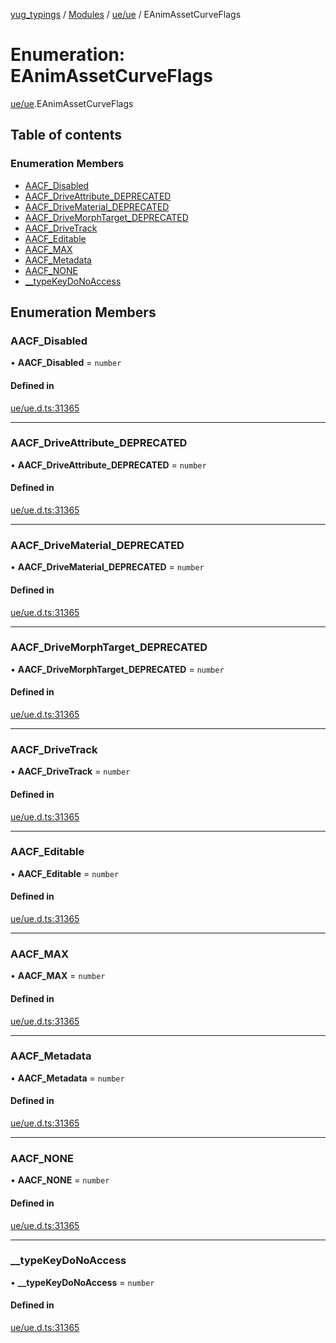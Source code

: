 [yug_typings](../README.md) / [Modules](../modules.md) / [ue/ue](../modules/ue_ue.md) / EAnimAssetCurveFlags

# Enumeration: EAnimAssetCurveFlags

[ue/ue](../modules/ue_ue.md).EAnimAssetCurveFlags

## Table of contents

### Enumeration Members

- [AACF\_Disabled](ue_ue.EAnimAssetCurveFlags.md#aacf_disabled)
- [AACF\_DriveAttribute\_DEPRECATED](ue_ue.EAnimAssetCurveFlags.md#aacf_driveattribute_deprecated)
- [AACF\_DriveMaterial\_DEPRECATED](ue_ue.EAnimAssetCurveFlags.md#aacf_drivematerial_deprecated)
- [AACF\_DriveMorphTarget\_DEPRECATED](ue_ue.EAnimAssetCurveFlags.md#aacf_drivemorphtarget_deprecated)
- [AACF\_DriveTrack](ue_ue.EAnimAssetCurveFlags.md#aacf_drivetrack)
- [AACF\_Editable](ue_ue.EAnimAssetCurveFlags.md#aacf_editable)
- [AACF\_MAX](ue_ue.EAnimAssetCurveFlags.md#aacf_max)
- [AACF\_Metadata](ue_ue.EAnimAssetCurveFlags.md#aacf_metadata)
- [AACF\_NONE](ue_ue.EAnimAssetCurveFlags.md#aacf_none)
- [\_\_typeKeyDoNoAccess](ue_ue.EAnimAssetCurveFlags.md#__typekeydonoaccess)

## Enumeration Members

### AACF\_Disabled

• **AACF\_Disabled** = `number`

#### Defined in

[ue/ue.d.ts:31365](https://github.com/YugMetaverse/yug_typings/blob/25cad34/ue/ue.d.ts#L31365)

___

### AACF\_DriveAttribute\_DEPRECATED

• **AACF\_DriveAttribute\_DEPRECATED** = `number`

#### Defined in

[ue/ue.d.ts:31365](https://github.com/YugMetaverse/yug_typings/blob/25cad34/ue/ue.d.ts#L31365)

___

### AACF\_DriveMaterial\_DEPRECATED

• **AACF\_DriveMaterial\_DEPRECATED** = `number`

#### Defined in

[ue/ue.d.ts:31365](https://github.com/YugMetaverse/yug_typings/blob/25cad34/ue/ue.d.ts#L31365)

___

### AACF\_DriveMorphTarget\_DEPRECATED

• **AACF\_DriveMorphTarget\_DEPRECATED** = `number`

#### Defined in

[ue/ue.d.ts:31365](https://github.com/YugMetaverse/yug_typings/blob/25cad34/ue/ue.d.ts#L31365)

___

### AACF\_DriveTrack

• **AACF\_DriveTrack** = `number`

#### Defined in

[ue/ue.d.ts:31365](https://github.com/YugMetaverse/yug_typings/blob/25cad34/ue/ue.d.ts#L31365)

___

### AACF\_Editable

• **AACF\_Editable** = `number`

#### Defined in

[ue/ue.d.ts:31365](https://github.com/YugMetaverse/yug_typings/blob/25cad34/ue/ue.d.ts#L31365)

___

### AACF\_MAX

• **AACF\_MAX** = `number`

#### Defined in

[ue/ue.d.ts:31365](https://github.com/YugMetaverse/yug_typings/blob/25cad34/ue/ue.d.ts#L31365)

___

### AACF\_Metadata

• **AACF\_Metadata** = `number`

#### Defined in

[ue/ue.d.ts:31365](https://github.com/YugMetaverse/yug_typings/blob/25cad34/ue/ue.d.ts#L31365)

___

### AACF\_NONE

• **AACF\_NONE** = `number`

#### Defined in

[ue/ue.d.ts:31365](https://github.com/YugMetaverse/yug_typings/blob/25cad34/ue/ue.d.ts#L31365)

___

### \_\_typeKeyDoNoAccess

• **\_\_typeKeyDoNoAccess** = `number`

#### Defined in

[ue/ue.d.ts:31365](https://github.com/YugMetaverse/yug_typings/blob/25cad34/ue/ue.d.ts#L31365)
